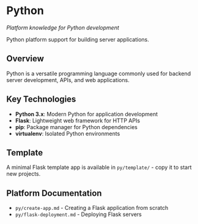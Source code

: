 # Python
*Platform knowledge for Python development*

Python platform support for building server applications.

## Overview

Python is a versatile programming language commonly used for backend server development, APIs, and web applications.

## Key Technologies

- **Python 3.x**: Modern Python for application development
- **Flask**: Lightweight web framework for HTTP APIs
- **pip**: Package manager for Python dependencies
- **virtualenv**: Isolated Python environments

## Template

A minimal Flask template app is available in `py/template/` - copy it to start new projects.

## Platform Documentation

- `py/create-app.md` - Creating a Flask application from scratch
- `py/flask-deployment.md` - Deploying Flask servers
